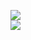 [![](https://img.shields.io/badge/Made%20With-Github%20Spray-lightgrey.svg?style=for-the-badge&logo=github)](https://github.com/Annihil/github-spray#2947)  
[![](https://i.imgur.com/2DrTn0Z.gif)](https://github.com/Annihil/github-spray)